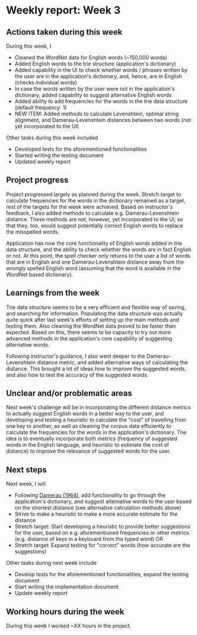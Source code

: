 # Weekly report: Week 3

## Actions taken during this week

During this week, I
* Cleaned the WordNet data for English words (~150,000 words)
* Added English words to the trie structure (application's dictionary)
* Added capability in the UI to check whether words / phrases written by the user are in the application's dictionary, and, hence, are in English (checks individual words)
* In case the words written by the user were not in the application's dictionary, added capability to suggest alternative English words
* Added ability to add frequencies for the words in the trie data structure (default frequency: 1)
* NEW ITEM: Added methods to calculate Levenshtein, optimal string alignment, and Damerau-Levenshtein distances between two words (not yet incorporated to the UI)

Other tasks during this week included
* Developed tests for the aforementioned functionalities
* Started writing the testing document
* Updated weekly report

## Project progress

Project progressed largely as planned during the week. Stretch target to calculate frequencies for the words in the dictionary remained as a target, rest of the targets for the week were achieved. Based on instructor's feedback, I also added methods to calculate e.g. Damerau-Levenshtein distance. These methods are not, however, yet incorporated to the UI, so that they, too, would suggest potentially correct English words to replace the misspelled words.

Application has now the core functionality of English words added in trie data structure, and the ability to check whether the words are in fact English or not. At this point, the spell checker only returns to the user a list of words that are in English and one Damerau-Levenshtein distance away from the wrongly spelled English word (assuming that the word is available in the WordNet based dictionary).

## Learnings from the week

Trie data structure seems to be a very efficient and flexible way of saving, and searching for information. Populating the data structure was actually quite quick after last week's efforts of setting up the main methods and testing them. Also cleaning the WordNet data proved to be faster than expected. Based on this, there seems to be capacity to try out more advanced methods in the application's core capability of suggesting alternative words.

Following instructor's guidance, I also went deeper to the Damerau-Levenshtein distance metric, and added alternative ways of calculating the distance. This brought a lot of ideas how to improve the suggested words, and also how to test the accuracy of the suggested words.

## Unclear and/or problematic areas

Next week's challenge will be in incorporating the different distance metrics to actually suggest English words in a better way to the user, and developing and testing a heuristic to calculate the "cost" of travelling from one key to another, as well as cleaning the corpus data efficiently to calculate the frequencies for the words in the application's dictionary. The idea is to eventually incorporate both metrics (frequency of suggested words in the English language, and heuristic to estimate the cost of distance) to improve the relevance of suggested words for the user.

## Next steps

Next week, I will
* Following [Damerau (1964)](https://dl.acm.org/doi/abs/10.1145/363958.363994), add functionality to go through the application's dictionary, and suggest alternative words to the user based on the shortest distance (see alternative calculation methods above) 
* Strive to make a heuristic to make a more accurate estimate for the distance
* Stretch target: Start developing a heuristic to provide better suggestions for the user, based on e.g. aforementioned frequencies or other metrics (e.g. distance of keys in a keyboard from the typed word) OR
* Stretch target: Expand testing for "correct" words (how accurate are the suggestions)

Other tasks during next week include
* Develop tests for the aforementioned functionalities, expand the testing document
* Start writing the implementation document
* Update weekly report

## Working hours during the week

During this week I worked ~XX hours in the project.